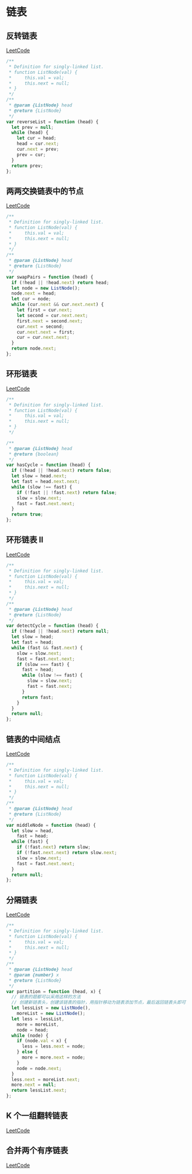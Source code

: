 # 链表

## 反转链表

[LeetCode](https://leetcode.com/problems/reverse-linked-list/)

```js
/**
 * Definition for singly-linked list.
 * function ListNode(val) {
 *     this.val = val;
 *     this.next = null;
 * }
 */
/**
 * @param {ListNode} head
 * @return {ListNode}
 */
var reverseList = function (head) {
  let prev = null;
  while (head) {
    let cur = head;
    head = cur.next;
    cur.next = prev;
    prev = cur;
  }
  return prev;
};
```

## 两两交换链表中的节点

[LeetCode](https://leetcode.com/problems/swap-nodes-in-pairs/)

```js
/**
 * Definition for singly-linked list.
 * function ListNode(val) {
 *     this.val = val;
 *     this.next = null;
 * }
 */
/**
 * @param {ListNode} head
 * @return {ListNode}
 */
var swapPairs = function (head) {
  if (!head || !head.next) return head;
  let node = new ListNode();
  node.next = head;
  let cur = node;
  while (cur.next && cur.next.next) {
    let first = cur.next;
    let second = cur.next.next;
    first.next = second.next;
    cur.next = second;
    cur.next.next = first;
    cur = cur.next.next;
  }
  return node.next;
};
```

## 环形链表

[LeetCode](https://leetcode.com/problems/linked-list-cycle/)

```js
/**
 * Definition for singly-linked list.
 * function ListNode(val) {
 *     this.val = val;
 *     this.next = null;
 * }
 */

/**
 * @param {ListNode} head
 * @return {boolean}
 */
var hasCycle = function (head) {
  if (!head || !head.next) return false;
  let slow = head.next;
  let fast = head.next.next;
  while (slow !== fast) {
    if (!fast || !fast.next) return false;
    slow = slow.next;
    fast = fast.next.next;
  }
  return true;
};
```

## 环形链表 II

[LeetCode](https://leetcode.com/problems/linked-list-cycle-ii/)

```js
/**
 * Definition for singly-linked list.
 * function ListNode(val) {
 *     this.val = val;
 *     this.next = null;
 * }
 */
/**
 * @param {ListNode} head
 * @return {ListNode}
 */
var detectCycle = function (head) {
  if (!head || !head.next) return null;
  let slow = head;
  let fast = head;
  while (fast && fast.next) {
    slow = slow.next;
    fast = fast.next.next;
    if (slow === fast) {
      fast = head;
      while (slow !== fast) {
        slow = slow.next;
        fast = fast.next;
      }
      return fast;
    }
  }
  return null;
};
```

## 链表的中间结点

[LeetCode](https://leetcode.com/problems/middle-of-the-linked-list/)

```js
/**
 * Definition for singly-linked list.
 * function ListNode(val) {
 *     this.val = val;
 *     this.next = null;
 * }
 */
/**
 * @param {ListNode} head
 * @return {ListNode}
 */
var middleNode = function (head) {
  let slow = head,
    fast = head;
  while (fast) {
    if (!fast.next) return slow;
    if (!fast.next.next) return slow.next;
    slow = slow.next;
    fast = fast.next.next;
  }
  return null;
};
```

## 分隔链表

[LeetCode](https://leetcode.com/problems/partition-list/)

```js
/**
 * Definition for singly-linked list.
 * function ListNode(val) {
 *     this.val = val;
 *     this.next = null;
 * }
 */
/**
 * @param {ListNode} head
 * @param {number} x
 * @return {ListNode}
 */
var partition = function (head, x) {
  // 链表的题都可以采用这样的方法
  // 创建新链表头，创建该链表的指针，用指针移动为链表添加节点，最后返回链表头即可
  let lessList = new ListNode(),
    moreList = new ListNode();
  let less = lessList,
    more = moreList,
    node = head;
  while (node) {
    if (node.val < x) {
      less = less.next = node;
    } else {
      more = more.next = node;
    }
    node = node.next;
  }
  less.next = moreList.next;
  more.next = null;
  return lessList.next;
};
```

## K 个一组翻转链表

[LeetCode](https://leetcode.com/problems/reverse-nodes-in-k-group/)

## 合并两个有序链表

[LeetCode](https://leetcode-cn.com/problems/merge-two-sorted-lists/)
